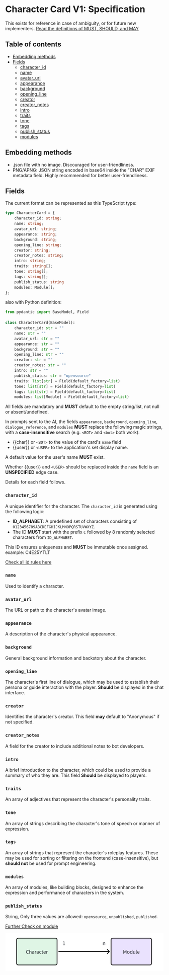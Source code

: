 # Character Card V1: Specification

This exists for reference in case of ambiguity, or for future new implementers.
[Read the definitions of MUST, SHOULD, and MAY](./keyword_definitions.md)

## Table of contents

- [Embedding methods](#embedding-methods)
- [Fields](#fields)
  * [character_id](#character_id)
  * [name](#name)
  * [avatar_url](#avatar_url)
  * [appearance](#appearance)
  * [background](#background)
  * [opening_line](#opening_line)
  * [creator](#creator)
  * [creator_notes](#creator_notes)
  * [intro](#intro)
  * [traits](#traits)
  * [tone](#tone)
  * [tags](#tags)
  * [publish_status](#publish_status)
  * [modules](#modules)


## Embedding methods

- .json file with no image. Discouraged for user-friendliness.
- PNG/APNG: JSON string encoded in base64 inside the "CHAR" EXIF metadata field. Highly recommended for better user-friendliness.


## Fields

The current format can be represented as this TypeScript type:

```ts
type CharacterCard = {
    character_id: string;
    name: string;
    avatar_url: string;
    appearance: string;
    background: string;
    opening_line: string;
    creator: string;
    creator_notes: string;
    intro: string;
    traits: string[];
    tone: string[];
    tags: string[];
    publish_status: string
    modules: Module[];
};
```

also with Python definition:
```python
from pydantic import BaseModel, Field

class CharacterCard(BaseModel):
    character_id: str = ""
    name: str = ""
    avatar_url: str = ""
    appearance: str = ""
    background: str = ""
    opening_line: str = ""
    creator: str = ""
    creator_notes: str = ""
    intro: str = ""
    publish_status: str = "opensource"
    traits: list[str] = Field(default_factory=list)
    tone: list[str] = Field(default_factory=list)
    tags: list[str] = Field(default_factory=list)                          
    modules: list[Module] = Field(default_factory=list)
```

All fields are mandatory and **MUST** default to the empty string/list, not null or absent/undefined.

In prompts sent to the AI, the fields `appearance`, `background`, `opening_line`, `dialogue_reference`, and `modules` **MUST** replace the following magic strings, with a **case-insensitive** search (e.g. `<BOT>` and `<bot>` both work):
- {{char}} or `<BOT>` to the value of the card's `name` field
- {{user}} or `<USER>` to the application's set display name.

A default value for the user's name **MUST** exist.

Whether {{user}} and `<USER>` should be replaced inside the `name` field is an **UNSPECIFIED** edge case.

Details for each field follows.

### `character_id`
A unique identifier for the character. The `character_id` is generated using the following logic:

- **ID_ALPHABET**: A predefined set of characters consisting of `0123456789ABCDEFGHIJKLMNOPQRSTUVWXYZ`.
- The ID **MUST** start with the prefix `C` followed by 8 randomly selected characters from `ID_ALPHABET`.

This ID ensures uniqueness and **MUST** be immutable once assigned.
example: C4E25YTLT

[Check all id rules here](/id_spec.md)
### `name`
Used to identify a character.

### `avatar_url`
The URL or path to the character's avatar image.

### `appearance`
A description of the character's physical appearance.

### `background`
General background information and backstory about the character.

### `opening_line`
The character's first line of dialogue, which may be used to establish their persona or guide interaction with the player. **Should** be displayed in the chat interface.

### `creator`
Identifies the character's creator. This field **may** default to "Anonymous" if not specified.

### `creator_notes`
A field for the creator to include additional notes to bot developers.

### `intro`
A brief introduction to the character, which could be used to provide a summary of who they are. This field **Should** be displayed to players.

### `traits`
An array of adjectives that represent the character's personality traits.

### `tone`
An array of strings describing the character's tone of speech or manner of expression.

### `tags`
An array of strings that represent the character's roleplay features. These may be used for sorting or filtering on the frontend (case-insensitive), but **should not** be used for prompt engineering.

### `modules`
An array of modules, like building blocks, designed to enhance the expression and performance of characters in the system.

### `publish_status`
String, Only three values are allowed: `opensource`, `unpublished`, `published`.

[Further Check on module](./module_v1.md)

![character_module](/image/character_module.png)



